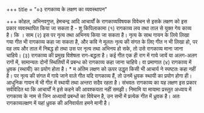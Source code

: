 +++
title = "०३ रागकाव्य के लक्षण का व्यवस्थापन"

+++
कोहल, अभिनवगुप्त, हेमचन्द्र आदि आचार्यों के रागकाव्यविषयक विवेचन से इसके लक्षण को इस प्रकार व्यवस्थापित किया जा सकता है - शु किपिलाकामा
(१) रागकाव्य लय तथा ताल से युक्त गेय काव्य है। कि । साम (२) इस पर नृत्य तथा अभिनय किया जा सकता है। नृत्य के साथ गायन के लिये लिखा गया गीत भी रागकाव्य कहा जा सकता है, और कवि ने मूलतः नृत्य की संगत के लिए गीत न भी लिखा हो, पर वह लय और ताल में निबद्ध हो तथा उस पर नृत्य तथा
अभिनय हो सके, तो उसे रागकाव्य माना जाना चाहिये।
(३) रागकाव्य की प्रमुख विशेषता राग-बद्धता है। कई गीत एक ही राग में गाये जायें या अलग-अलग रागों में, सामान्यतः दोनों स्थितियों में प्रबन्ध को रागकाव्य कहा जाना चाहिये। वा प्रमाणात
(४) रागकाव्य में ध्रुवक (स्थायी) का प्रयोग होता है। * म अंतिम लक्षण को ऊपर उद्धृत किसी भी आचार्य ने स्पष्टतः कहा नहीं है। पर नृत्य की संगत में गाये जाने वाले गीत यदि रागकाव्य हैं, तो उनमें ध्रुवक स्थायी का प्रयोग होगा ही। आधुनिक गायन में भी गीत में स्थायी तथा अन्तरा सदैव रहता है। संभवतः रागकाव्य का यह लक्षण इस प्रकार सर्वविदित था कि आचार्यों ने इसे कहने की आवश्कयता नहीं समझी।
निमामि या मायामा प्रस्तुत अध्याय में रागकाव्य के नाम से जिन अध्यायों प्रबन्धों का विवेचन है, उन सभी में प्रत्येक गीत में ध्रुवक है। अतः रागकाव्यलक्षण में यहां ध्रुवक की अनिवार्यता हमने मानी है।